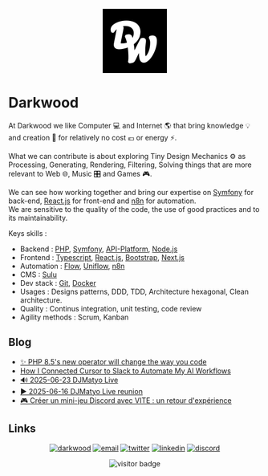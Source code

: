 <p align="center">
  <a href="https://darkwood.fr">
    <img src="assets/logo.png" width="auto" height="128px" alt="Darkwood">
  </a>
</p>

# Darkwood

At Darkwood we like Computer 💻 and Internet 🌎 that bring knowledge 💡 and creation 🚀 for relatively no cost 💶 or energy ⚡️.

What we can contribute is about exploring Tiny Design Mechanics ⚙️ as Processing, Generating, Rendering, Filtering, Solving things that are more relevant to Web 🌐, Music 🎛 and Games 🎮.

We can see how working together and bring our expertise on [Symfony](https://symfony.com) for back-end, [React.js](https://reactjs.org) for front-end and [n8n](https://n8n.io) for automation.  
We are sensitive to the quality of the code, the use of good practices and to its maintainability.

Keys skills :
- Backend : [PHP](https://www.php.net), [Symfony](https://symfony.com), [API-Platform](https://api-platform.com), [Node.js](https://nodejs.org/)
- Frontend : [Typescript](https://www.typescriptlang.org), [React.js](https://fr.reactjs.org), [Bootstrap](https://getbootstrap.com), [Next.js](https://nextjs.org)
- Automation : [Flow](https://github.com/darkwood-fr/flow), [Uniflow](https://uniflow.io), [n8n](https://n8n.io)
- CMS : [Sulu](https://sulu.io)
- Dev stack : [Git](https://git-scm.com), [Docker](https://www.docker.com)
- Usages : Designs patterns, DDD, TDD, Architecture hexagonal, Clean architecture.
- Quality : Continus integration, unit testing, code review
- Agility methods : Scrum, Kanban

## Blog

<!-- BLOG-POST-LIST:START -->
- [✨ PHP 8.5's new operator will change the way you code](https://blog.darkwood.com/article/php-8-5s-new-operator-will-change-the-way-you-code)
- [How I Connected Cursor to Slack to Automate My AI Workflows](https://blog.darkwood.com/article/how-i-connected-cursor-to-slack-to-automate-my-ai-workflows-2-1)
- [🔊 2025-06-23 DJMatyo Live](https://blog.darkwood.com/article/2025-06-23-djmatyo-live)
- [▶️ 2025-06-16 DJMatyo Live reunion](https://blog.darkwood.com/article/2025-06-16-djmatyo-live-reunion)
- [🎮 Créer un mini-jeu Discord avec VITE : un retour d'expérience](https://blog.darkwood.com/article/creer-un-mini-jeu-discord-avec-vite-un-retour-dexperience)
<!-- BLOG-POST-LIST:END -->

## Links

<p align="center">
  <a href="https://darkwood.fr"><img src="https://img.icons8.com/fluent/96/000000/domain.png" alt="darkwood"/></a>
  <a href="mailto:mathieu@darkwood.fr"><img src="https://img.icons8.com/color/96/000000/gmail.png" alt="email"/></a>
  <a href="https://twitter.com/darkwood_fr"><img src="https://img.icons8.com/color/96/000000/twitter-squared.png" alt="twitter"/></a>
  <a href="https://www.linkedin.com/company/darkwood-fr"><img src="https://img.icons8.com/color/96/000000/linkedin.png" alt="linkedin"/></a>
  <a href="https://discord.gg/tMDCF8RyvE"><img src="https://img.icons8.com/color/96/000000/discord-logo.png" alt="discord"/></a>
</p>

<p  align="center">
  <img src="https://visitor-badge.glitch.me/badge?page_id=darkwood-fr.github" alt="visitor badge"/>
</p>

